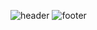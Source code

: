 ![header](https://github.com/user-attachments/assets/7d960294-e255-4099-aa15-30cfdf9ea355)
![footer](https://github.com/user-attachments/assets/002f63f2-e063-4072-bfad-2b2c68398ec9)


